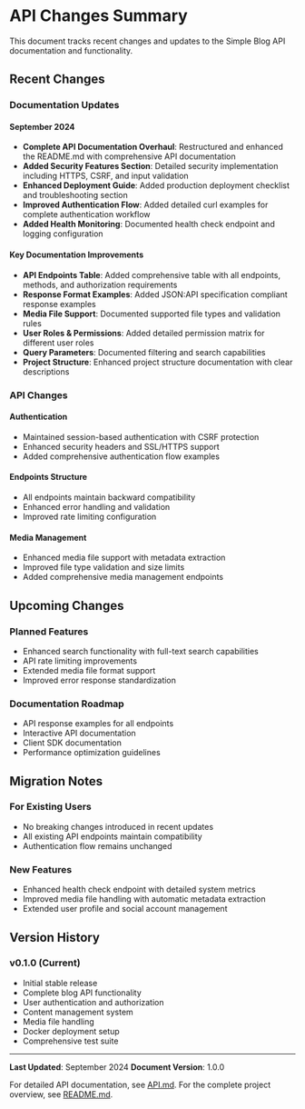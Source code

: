 # API Changes Summary

This document tracks recent changes and updates to the Simple Blog API documentation and functionality.

## Recent Changes

### Documentation Updates

#### September 2024
- **Complete API Documentation Overhaul**: Restructured and enhanced the README.md with comprehensive API documentation
- **Added Security Features Section**: Detailed security implementation including HTTPS, CSRF, and input validation
- **Enhanced Deployment Guide**: Added production deployment checklist and troubleshooting section
- **Improved Authentication Flow**: Added detailed curl examples for complete authentication workflow
- **Added Health Monitoring**: Documented health check endpoint and logging configuration

#### Key Documentation Improvements
- **API Endpoints Table**: Added comprehensive table with all endpoints, methods, and authorization requirements
- **Response Format Examples**: Added JSON:API specification compliant response examples
- **Media File Support**: Documented supported file types and validation rules
- **User Roles & Permissions**: Added detailed permission matrix for different user roles
- **Query Parameters**: Documented filtering and search capabilities
- **Project Structure**: Enhanced project structure documentation with clear descriptions

### API Changes

#### Authentication
- Maintained session-based authentication with CSRF protection
- Enhanced security headers and SSL/HTTPS support
- Added comprehensive authentication flow examples

#### Endpoints Structure
- All endpoints maintain backward compatibility
- Enhanced error handling and validation
- Improved rate limiting configuration

#### Media Management
- Enhanced media file support with metadata extraction
- Improved file type validation and size limits
- Added comprehensive media management endpoints

## Upcoming Changes

### Planned Features
- Enhanced search functionality with full-text search capabilities
- API rate limiting improvements
- Extended media file format support
- Improved error response standardization

### Documentation Roadmap
- API response examples for all endpoints
- Interactive API documentation
- Client SDK documentation
- Performance optimization guidelines

## Migration Notes

### For Existing Users
- No breaking changes introduced in recent updates
- All existing API endpoints maintain compatibility
- Authentication flow remains unchanged

### New Features
- Enhanced health check endpoint with detailed system metrics
- Improved media file handling with automatic metadata extraction
- Extended user profile and social account management

## Version History

### v0.1.0 (Current)
- Initial stable release
- Complete blog API functionality
- User authentication and authorization
- Content management system
- Media file handling
- Docker deployment setup
- Comprehensive test suite

---

**Last Updated**: September 2024
**Document Version**: 1.0.0

For detailed API documentation, see [API.md](API.md).
For the complete project overview, see [README.md](README.md).
